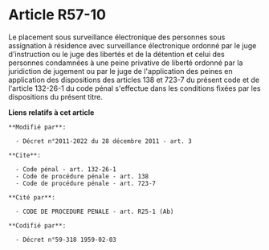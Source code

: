 # Article R57-10

Le placement sous surveillance électronique des personnes sous assignation à résidence avec surveillance électronique ordonné
par le juge d'instruction ou le juge des libertés et de la détention et celui des personnes condamnées à une peine privative
de liberté ordonné par la juridiction de jugement ou par le juge de l'application des peines en application des dispositions
des articles 138 et 723-7 du présent code et de l'article 132-26-1 du code pénal s'effectue dans les conditions fixées par
les dispositions du présent titre.

**Liens relatifs à cet article**

	**Modifié par**:

	  - Décret n°2011-2022 du 28 décembre 2011 - art. 3

	**Cite**:

	  - Code pénal - art. 132-26-1
	  - Code de procédure pénale - art. 138
	  - Code de procédure pénale - art. 723-7

	**Cité par**:

	  - CODE DE PROCEDURE PENALE - art. R25-1 (Ab)

	**Codifié par**:

	  - Décret n°59-318 1959-02-03
